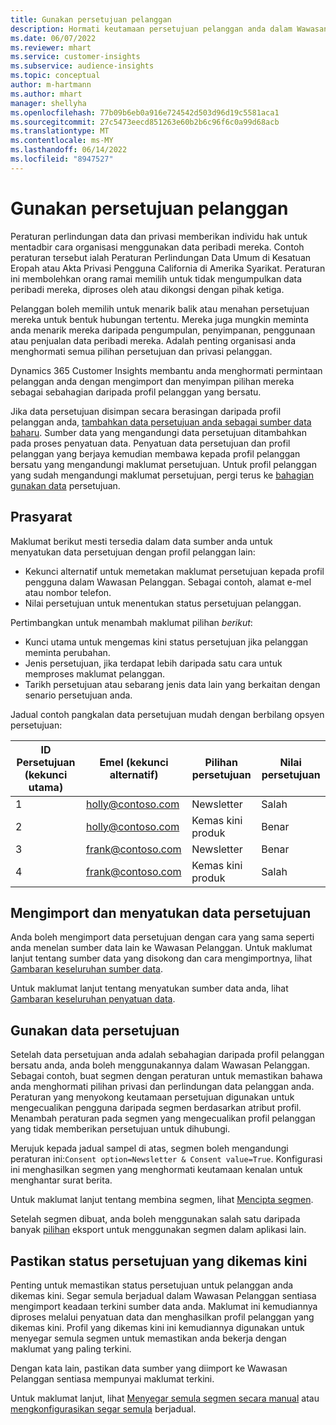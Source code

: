```yaml
---
title: Gunakan persetujuan pelanggan
description: Hormati keutamaan persetujuan pelanggan anda dalam Wawasan Pelanggan dengan mengimport data persetujuan.
ms.date: 06/07/2022
ms.reviewer: mhart
ms.service: customer-insights
ms.subservice: audience-insights
ms.topic: conceptual
author: m-hartmann
ms.author: mhart
manager: shellyha
ms.openlocfilehash: 77b09b6eb0a916e724542d503d96d19c5581aca1
ms.sourcegitcommit: 27c5473eecd851263e60b2b6c96f6c0a99d68acb
ms.translationtype: MT
ms.contentlocale: ms-MY
ms.lasthandoff: 06/14/2022
ms.locfileid: "8947527"
---
```

# <a name="use-customer-consent"></a>Gunakan persetujuan pelanggan

Peraturan perlindungan data dan privasi memberikan individu hak untuk mentadbir cara organisasi menggunakan data peribadi mereka. Contoh peraturan tersebut ialah Peraturan Perlindungan Data Umum di Kesatuan Eropah atau Akta Privasi Pengguna California di Amerika Syarikat. Peraturan ini membolehkan orang ramai memilih untuk tidak mengumpulkan data peribadi mereka, diproses oleh atau dikongsi dengan pihak ketiga.  

Pelanggan boleh memilih untuk menarik balik atau menahan persetujuan mereka untuk bentuk hubungan tertentu. Mereka juga mungkin meminta anda menarik mereka daripada pengumpulan, penyimpanan, penggunaan atau penjualan data peribadi mereka. Adalah penting organisasi anda menghormati semua pilihan persetujuan dan privasi pelanggan.  

Dynamics 365 Customer Insights membantu anda menghormati permintaan pelanggan anda dengan mengimport dan menyimpan pilihan mereka sebagai sebahagian daripada profil pelanggan yang bersatu.

Jika data persetujuan disimpan secara berasingan daripada profil pelanggan anda, [tambahkan data persetujuan anda sebagai sumber data baharu](#import-and-unify-consent-data). Sumber data yang mengandungi data persetujuan ditambahkan pada proses penyatuan data. Penyatuan data persetujuan dan profil pelanggan yang berjaya kemudian membawa kepada profil pelanggan bersatu yang mengandungi maklumat persetujuan. Untuk profil pelanggan yang sudah mengandungi maklumat persetujuan, pergi terus ke [bahagian gunakan data](#use-consent-data) persetujuan.

## <a name="prerequisites"></a>Prasyarat

Maklumat berikut mesti tersedia dalam data sumber anda untuk menyatukan data persetujuan dengan profil pelanggan lain:

- Kekunci alternatif untuk memetakan maklumat persetujuan kepada profil pengguna dalam Wawasan Pelanggan. Sebagai contoh, alamat e-mel atau nombor telefon.
- Nilai persetujuan untuk menentukan status persetujuan pelanggan.

Pertimbangkan untuk menambah maklumat pilihan *berikut*:

- Kunci utama untuk mengemas kini status persetujuan jika pelanggan meminta perubahan.
- Jenis persetujuan, jika terdapat lebih daripada satu cara untuk memproses maklumat pelanggan.
- Tarikh persetujuan atau sebarang jenis data lain yang berkaitan dengan senario persetujuan anda.

Jadual contoh pangkalan data persetujuan mudah dengan berbilang opsyen persetujuan:

|ID Persetujuan (kekunci utama)   |Emel (kekunci alternatif)  |Pilihan persetujuan  |Nilai persetujuan  |
|---------|---------|---------|---------|
|1    |  holly@contoso.com       |  Newsletter       |  Salah       |
|2    |  holly@contoso.com       |  Kemas kini produk       |  Benar       |
|3    |  frank@contoso.com       |  Newsletter       | Benar        |
|4    |  frank@contoso.com       |  Kemas kini produk       |  Salah       |

## <a name="import-and-unify-consent-data"></a>Mengimport dan menyatukan data persetujuan

Anda boleh mengimport data persetujuan dengan cara yang sama seperti anda menelan sumber data lain ke Wawasan Pelanggan. Untuk maklumat lanjut tentang sumber data yang disokong dan cara mengimportnya, lihat [Gambaran keseluruhan sumber data](data-sources.md).

Untuk maklumat lanjut tentang menyatukan sumber data anda, lihat [Gambaran keseluruhan penyatuan data](data-unification.md).

## <a name="use-consent-data"></a>Gunakan data persetujuan

Setelah data persetujuan anda adalah sebahagian daripada profil pelanggan bersatu anda, anda boleh menggunakannya dalam Wawasan Pelanggan. Sebagai contoh, buat segmen dengan peraturan untuk memastikan bahawa anda menghormati pilihan privasi dan perlindungan data pelanggan anda. Peraturan yang menyokong keutamaan persetujuan digunakan untuk mengecualikan pengguna daripada segmen berdasarkan atribut profil. Menambah peraturan pada segmen yang mengecualikan profil pelanggan yang tidak memberikan persetujuan untuk dihubungi.

Merujuk kepada jadual sampel di atas, segmen boleh mengandungi peraturan ini:`Consent option=Newsletter & Consent value=True`. Konfigurasi ini menghasilkan segmen yang menghormati keutamaan kenalan untuk menghantar surat berita.

Untuk maklumat lanjut tentang membina segmen, lihat [Mencipta segmen](segment-builder.md).

Setelah segmen dibuat, anda boleh menggunakan salah satu daripada banyak [pilihan](export-destinations.md) eksport untuk menggunakan segmen dalam aplikasi lain.

## <a name="ensure-updated-consent-status"></a>Pastikan status persetujuan yang dikemas kini

Penting untuk memastikan status persetujuan untuk pelanggan anda dikemas kini. Segar semula berjadual dalam Wawasan Pelanggan sentiasa mengimport keadaan terkini sumber data anda. Maklumat ini kemudiannya diproses melalui penyatuan data dan menghasilkan profil pelanggan yang dikemas kini. Profil yang dikemas kini ini kemudiannya digunakan untuk menyegar semula segmen untuk memastikan anda bekerja dengan maklumat yang paling terkini.

Dengan kata lain, pastikan data sumber yang diimport ke Wawasan Pelanggan sentiasa mempunyai maklumat terkini.

Untuk maklumat lanjut, lihat [Menyegar semula segmen secara manual](segments.md#refresh-segments) atau [mengkonfigurasikan segar semula](system.md#schedule-tab) berjadual.
